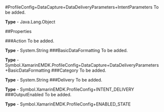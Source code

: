 #ProfileConfig+DataCapture+DataDeliveryParameters+IntentParameters
To be added.

**Type** - Java.Lang.Object

##Properties

###Action
To be added.

**Type** - System.String
###BasicDataFormatting
To be added.

**Type** - Symbol.XamarinEMDK.ProfileConfig+DataCapture+DataDeliveryParameters+BasicDataFormatting
###Category
To be added.

**Type** - System.String
###Delivery
To be added.

**Type** - Symbol.XamarinEMDK.ProfileConfig+INTENT_DELIVERY
###OutputEnabled
To be added.

**Type** - Symbol.XamarinEMDK.ProfileConfig+ENABLED_STATE


